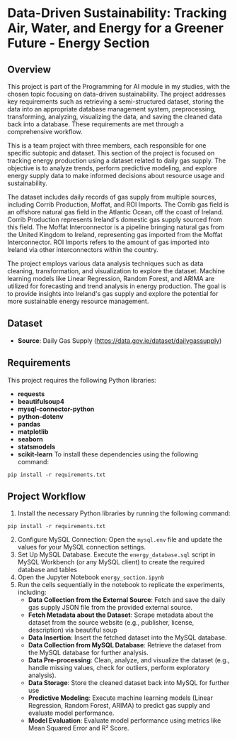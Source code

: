 # Data-Driven Sustainability: Tracking Air, Water, and Energy for a Greener Future - Energy Section

## Overview
This project is part of the Programming for AI module in my studies, with the chosen topic focusing on data-driven sustainability. 
The project addresses key requirements such as retrieving a semi-structured dataset, storing the data into an appropriate database management system, 
preprocessing, transforming, analyzing, visualizing the data, and saving the cleaned data back into a database. 
These requirements are met through a comprehensive workflow.

This is a team project with three members, each responsible for one specific subtopic and dataset. 
This section of the project is focused on tracking energy production using a dataset related to daily gas supply. 
The objective is to analyze trends, perform predictive modeling, 
and explore energy supply data to make informed decisions about resource usage and sustainability.

The dataset includes daily records of gas supply from multiple sources, including Corrib Production, Moffat, and ROI Imports. 
The Corrib gas field is an offshore natural gas field in the Atlantic Ocean, off the coast of Ireland. 
Corrib Production represents Ireland's domestic gas supply sourced from this field. 
The Moffat Interconnector is a pipeline bringing natural gas from the United Kingdom to Ireland, representing gas imported from the Moffat Interconnector. 
ROI Imports refers to the amount of gas imported into Ireland via other interconnectors within the country.

The project employs various data analysis techniques such as data cleaning, transformation, and visualization to explore the dataset. 
Machine learning models like Linear Regression, Random Forest, and ARIMA are utilized for forecasting and trend analysis in energy production. 
The goal is to provide insights into Ireland's gas supply and explore the potential for more sustainable energy resource management.

## Dataset
- **Source**: Daily Gas Supply (https://data.gov.ie/dataset/dailygassupply)

## Requirements
This project requires the following Python libraries:
- **requests**
- **beautifulsoup4**
- **mysql-connector-python**
- **python-dotenv**
- **pandas**
- **matplotlib**
- **seaborn**
- **statsmodels**
- **scikit-learn**
To install these dependencies using the following command:
```
pip install -r requirements.txt
```

## Project Workflow
1. Install the necessary Python libraries by running the following command:
```
pip install -r requirements.txt
```
2. Configure MySQL Connection: Open the `mysql.env` file and update the values for your MySQL connection settings.
3. Set Up MySQL Database. Execute the `energy_database.sql` script in MySQL Workbench (or any MySQL client) to create the required database and tables
4. Open the Jupyter Notebook `energy_section.ipynb`
5. Run the cells sequentially in the notebook to replicate the experiments, including: 
   - **Data Collection from the External Source**: Fetch and save the daily gas supply JSON file from the provided external source.
   - **Fetch Metadata about the Dataset**: Scrape metadata about the dataset from the source website (e.g., publisher, license, description) via beautiful soup
   - **Data Insertion**: Insert the fetched dataset into the MySQL database.
   - **Data Collection from MySQL Database**: Retrieve the dataset from the MySQL database for further analysis.
   - **Data Pre-processing**: Clean, analyze, and visualize the dataset (e.g., handle missing values, check for outliers, perform exploratory analysis).
   - **Data Storage**: Store the cleaned dataset back into MySQL for further use
   - **Predictive Modeling**: Execute machine learning models (Linear Regression, Random Forest, ARIMA) to predict gas supply and evaluate model performance.
   - **Model Evaluation**: Evaluate model performance using metrics like Mean Squared Error and R² Score.